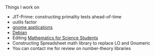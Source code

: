 Things I work on 
- JIT-Prime: constructing primality tests ahead-of-time
- uutils factor
- [gnome applications](https://gitlab.gnome.org/JASory)
- [Debian](https://salsa.debian.org/JASory)
- Editing [Mathematics for Science Students](https://github.com/pelegs/maths_book)
- Constructing Spreadsheet math library to replace LO and Gnumeric
- You can contact me for review on number-theory libraries


